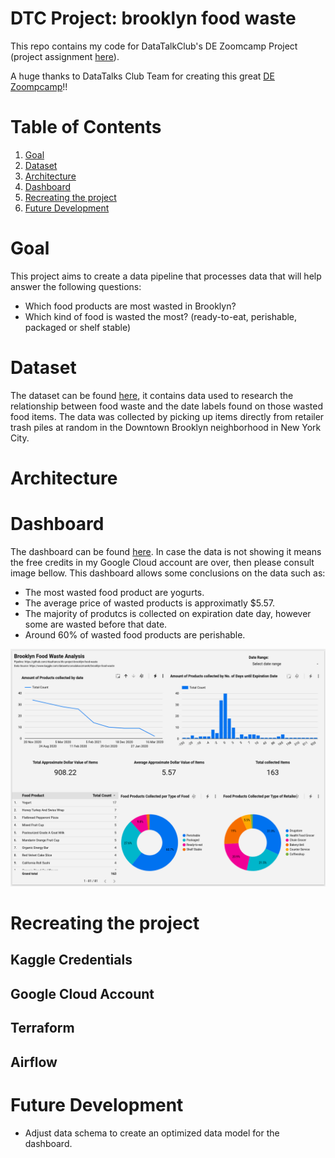 # DTC Project: brooklyn food waste
This repo contains my code for DataTalkClub's DE Zoomcamp Project (project assignment [here](https://github.com/DataTalksClub/data-engineering-zoomcamp/tree/main/week_7_project)). 

A huge thanks to DataTalks Club Team for creating this great [DE Zoompcamp](https://github.com/DataTalksClub/data-engineering-zoomcamp)!!

# Table of Contents
1. [Goal](#goal)
2. [Dataset](#dataset)
3. [Architecture](#architecture)
4. [Dashboard](#dashboard)
5. [Recreating the project](#recreating-the-project)
6. [Future Development](#future-development)

# Goal
This project aims to create a data pipeline that processes data that will help answer the following questions:
* Which food products are most wasted in Brooklyn?
* Which kind of food is wasted the most? (ready-to-eat, perishable, packaged or shelf stable)

# Dataset
The dataset can be found [here](https://www.kaggle.com/datasets/ursulakaczmarek/brooklyn-food-waste), it contains data used to research the relationship between food waste and the date labels found on those wasted food items. The data was collected by picking up items directly from retailer trash piles at random in the Downtown Brooklyn neighborhood in New York City.

# Architecture

# Dashboard
The dashboard can be found [here](https://datastudio.google.com/reporting/c01d8ee8-3423-465d-b8dc-c3ed280cb9d2). In case the data is not showing it means the free credits in my Google Cloud account are over, then please consult image bellow.
This dashboard allows some conclusions on the data such as:
* The most wasted food product are yogurts.
* The average price of wasted products is approximatly $5.57.
* The majority of produtcs is collected on expiration date day, however some are wasted before that date.
* Around 60% of wasted food products are perishable.

![image](https://github.com/ritaafranco/dtc-project-brooklyn-food-waste/blob/main/99_files/Dashboard.png)

# Recreating the project
## Kaggle Credentials
## Google Cloud Account
## Terraform
## Airflow

# Future Development
* Adjust data schema to create an optimized data model for the dashboard.
